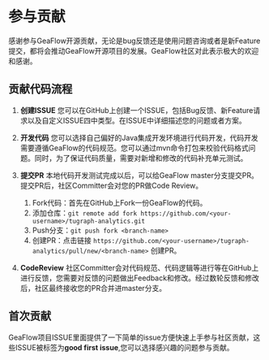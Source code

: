 # 参与贡献

感谢参与GeaFlow开源贡献，无论是bug反馈还是使用问题咨询或者是新Feature提交，都将会推动GeaFlow开源项目的发展。GeaFlow社区对此表示极大的欢迎和感谢。

## 贡献代码流程

1. **创建ISSUE**
   您可以在GitHub上创建一个ISSUE，包括Bug反馈、新Feature请求以及自定义ISSUE四中类型。在ISSUE中详细描述您的问题或者方案。

2. **开发代码**
   您可以选择自己偏好的Java集成开发环境进行代码开发，代码开发需要遵循GeaFlow的代码规范。您可以通过mvn命令打包来校验代码格式问题。同时，为了保证代码质量，需要对新增和修改的代码补充单元测试。

3. **提交PR**
   本地代码开发测试完成以后，可以给GeaFlow master分支提交PR。提交PR后，社区Committer会对您的PR做Code Review。
   1. Fork代码：首先在GitHub上Fork一份GeaFlow的代码。
   2. 添加仓库：`git remote add fork https://github.com/<your-username>/tugraph-analytics.git`
   3. Push分支：`git push fork <branch-name>`
   4. 创建PR：点击链接 `https://github.com/<your-username>/tugraph-analytics/pull/new/<branch-name>` 创建PR。

4. **CodeReview**
   社区Committer会对代码规范、代码逻辑等进行等在GitHub上进行反馈，您需要对反馈的问题做出Feedback和修改。经过数轮反馈和修改后，社区最终接收您的PR合并进master分支。

## 首次贡献

GeaFlow项目ISSUE里面提供了一下简单的issue方便快速上手参与社区贡献，这些ISSUE被标签为**good first issue**,您可以选择感兴趣的问题参与贡献。